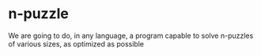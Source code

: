 # n-puzzle
We are going to do, in any language, a program capable to solve n-puzzles of various sizes, as optimized as possible
